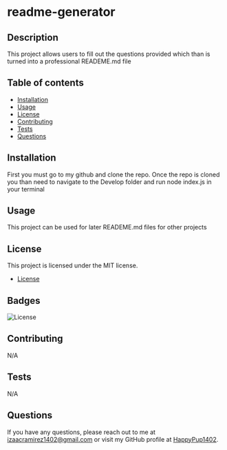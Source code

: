 # readme-generator

## Description

This project allows users to fill out the questions provided which than is turned into a professional READEME.md file

## Table of contents

- [Installation](#installation)
- [Usage](#usage)
- [License](#license)
- [Contributing](#contributing)
- [Tests](#tests)
- [Questions](#questions)

## Installation

First you must go to my github and clone the repo. Once the repo is cloned you than need to navigate to the Develop folder and run node index.js in your terminal

## Usage

This project can be used for later READEME.md files for other projects

## License

This project is licensed under the MIT license.
* [License](#license)

## Badges

![License](https://img.shields.io/badge/license-MIT-blue.svg)

## Contributing

N/A

## Tests

N/A

## Questions

If you have any questions, please reach out to me at [izaacramirez1402@gmail.com](mailto:izaacramirez1402@gmail.com) or visit my GitHub profile at [HappyPup1402](https://github.com/HappyPup1402).

